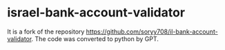 # israel-bank-account-validator

It is a fork of the repository https://github.com/soryy708/il-bank-account-validator. The code was converted to python by GPT.
